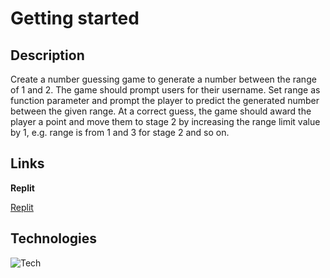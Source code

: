 # Getting started

## Description

Create a number guessing game to generate a number between the range of 1 and 2. The game should prompt users for their username.
Set range as function parameter and prompt the player to predict the generated number between the given range. At a correct guess, the game should award the player a point and move them to stage 2 by increasing the range limit value by 1, e.g. range is from 1 and 3 for stage 2 and so on.


## Links

**Replit**

[Replit](https://replit.com/@MasterIfeanyi)


## Technologies

![Tech](https://img.shields.io/badge/Nodejs-34562l?style=for-the-badge&logo=Node.js&logoColor=white)

